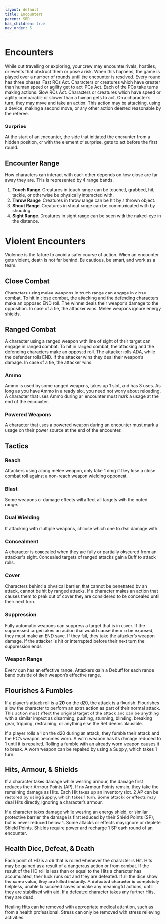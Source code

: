 ```yaml
---
layout: default
title: Encounters
parent: SRD
has_children: true
nav_order: 5
---
```


# Encounters

While out travelling or exploring, your crew may encounter rivals, hostiles, or events that obstruct them or pose a risk. When this happens, the game is played over a number of rounds until the encounter is resolved. Every round has three phases: 
Fast RCs Act. Characters or creatures which have greater than human speed or agility get to act.
PCs Act. Each of the PCs take turns making actions.
Slow RCs Act. Characters or creatures which have speed or agility comparable or slower than a human gets to act.
On a character’s turn, they may move and take an action. This action may be attacking, using a device, making a second move, or any other action deemed reasonable by the referee.

### Surprise
At the start of an encounter, the side that initiated the encounter from a hidden position, or with the element of surprise, gets to act before the first round.

## Encounter Range 

How characters can interact with each other depends on how close are far away they are. This is represented by 4 range bands.
1. **Touch Range**. Creatures in touch range can be touched, grabbed, hit, tackle, or otherwise be physically interacted with.
2. **Throw Range**. Creatures in throw range can be hit by a thrown object.
3. **Shout Range**. Creatures in shout range can be communicated with by shouting.
4. **Sight Range**. Creatures in sight range can be seen with the naked-eye in the distance.

# Violent Encounters 
Violence is the failure to avoid a safer course of action. When an encounter gets violent, death is not far behind. Be cautious, be smart, and work as a team.

## Close Combat
Characters using melee weapons in touch range can engage in close combat. To hit in close combat, the attacking and the defending characters make an opposed END roll. The winner deals their weapon’s damage to the opposition. In case of a tie, the attacker wins. Melee weapons ignore energy shields.

## Ranged Combat
A character using a ranged weapon with line of sight of their target can engage in ranged combat. To hit in ranged combat, the attacking and the defending characters make an opposed roll. The attacker rolls ADA, while the defender rolls END. If the attacker wins they deal their weapon’s damage. In case of a tie, the attacker wins.

### Ammo

Ammo is used by some ranged weapons, takes up 1 slot, and has 3 uses. As long as you have Ammo in a ready slot, you need not worry about reloading. A character that uses Ammo during an encounter must mark a usage at the end of the encounter.

### Powered Weapons
A character that uses a powered weapon during an encounter must mark a usage on their power source at the end of the encounter.

## Tactics

### Reach
Attackers using a long melee weapon, only take 1 dmg if they lose a close combat roll against a non-reach weapon wielding opponent. 

### Blast
Some weapons or damage effects will affect all targets with the noted range. 

### Dual Wielding
If attacking with multiple weapons, choose which one to deal damage with.

### Concealment
A character is concealed when they are fully or partially obscured from an attacker's sight. Concealed targets of ranged attacks gain a Buff to attack rolls.

### Cover
Characters behind a physical barrier, that cannot be penetrated by an attack, cannot be hit by ranged attacks. If a character makes an action that causes them to peak out of cover they are considered to be concealed until their next turn.

### Suppression
Fully automatic weapons can suppress a target that is in cover. If the suppressed target takes an action that would cause them to be exposed, they must make an END save. If they fail, they take the attacker’s weapon damage. If the attacker is hit or interrupted before their next turn the suppression ends.

### Weapon Range
Every gun has an effective range. Attackers gain a Debuff for each range band outside of their weapon’s effective range.

## Flourishes & Fumbles

If a player’s attack roll is a **20** on the d20, the attack is a flourish. Flourishes allow the character to perform an extra action as part of their normal attack. This action must affect the original target of the attack and can be anything with a similar impact as disarming, pushing, stunning, blinding, breaking gear, tripping, restraining, or anything else the Ref deems plausible.

If a player rolls a **1** on the d20 during an attack, they fumble their attack and the PC’s weapon becomes worn. A worn weapon has its damage reduced to 1 until it is repaired. Rolling a fumble with an already worn weapon causes it to break.
A worn weapon can be repaired by using a Supply, which takes 1 turn.

## Hits, Armour, & Shields

If a character takes damage while wearing armour, the damage first reduces their Armour Points (AP). If no Armour Points remain, they take the remaining damage as Hits. Each Hit takes up an inventory slot. 2 AP can be restored by using Supply, which takes 1 turn. Some attacks or effects may deal Hits directly, ignoring a character’s armour.

If a character takes damage while wearing an energy shield, or similar protective barrier, the damage is first reduced by their Shield Points (SP), but is never reduced below 1. Some attacks or effects may ignore or deplete Shield Points. Shields require power and recharge 1 SP each round of an encounter. 

## Health Dice, Defeat, & Death

Each point of HD is a d6 that is rolled whenever the character is Hit. Hits may be gained as a result of a dangerous action or from combat. If the result of the HD roll is less than or equal to the Hits a character has accumulated, their luck runs out and they are defeated. If all the dice show the same value, they are killed instantly.
A defeated character is completely helpless, unable to succeed saves or make any meaningful actions, until they are stabilised with aid. If a defeated character takes any further Hits, they are dead.

Healing
Hits can be removed with appropriate medical attention, such as from a health professional. Stress can only be removed with stress relieving activities. 

